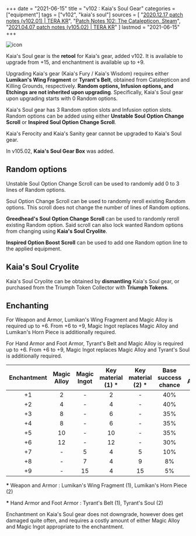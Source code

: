+++
date = "2021-06-15"
title = "v102 : Kaia's Soul Gear"
categories = ["equipment"]
tags = ["v102", "kaia's soul"]
sources = [
  "[2020.12.17 patch notes (v102.01) | TERA KR](/en/patch/2020/v102-01/)",
  "[Patch Notes 102: The Catalepticon, Steam](https://store.steampowered.com/news/app/212740/view/4589698632264631778)",
  "[2021.04.07 patch notes (v105.02) | TERA KR](/en/patch/2021/v105-02)"
]
lastmod = "2021-06-15"
+++

[icon]: /images/equipment/102_icon.png

![icon]

Kaia's Soul gear is the **retool** for Kaia's gear, added v102. It is available to upgrade from +15, and enchantment is available up to +9.

Upgrading Kaia's gear (Kaia's Fury / Kaia's Wisdom) requires either **Lumikan's Wing Fragment** or **Tyrant's Belt**, obtained from Catalepticon and Killing Grounds, respectively. **Random options, Infusion options, and Etchings are not inherited upon upgrading**. Specifically, Kaia's Soul gear upon upgrading starts with 0 Random options.

Kaia's Soul gear has 3 Random option slots and Infusion option slots. Random options can be added using either **Unstable Soul Option Change Scroll** or **Inspired Soul Option Change Scroll**.

Kaia's Ferocity and Kaia's Sanity gear cannot be upgraded to Kaia's Soul gear.


In v105.02, **Kaia's Soul Gear Box** was added. 

## Random options
Unstable Soul Option Change Scroll can be used to randomly add 0 to 3 lines of Random options.

Soul Option Change Scroll can be used to randomly reroll existing Random options. This scroll does not change the number of lines of Random options.

**Greedhead's Soul Option Change Scroll** can be used to randomly reroll existing Random option. Said scroll can also lock wanted Random options from changing using **Kaia's Soul Cryolite**.

**Inspired Option Boost Scroll** can be used to add one Random option line to the applied equipment.

## Kaia's Soul Cryolite
Kaia's Soul Cryolite can be obtained by **dismantling** Kaia's Soul gear, or purchased from the Triumph Token Collector with **Triumph Tokens**.

## Enchanting
For Weapon and Armor, Lumikan's Wing Fragment and Magic Alloy is required up to +6. From +6 to +9, Magic Ingot replaces Magic Alloy and Lumikan's Horn Piece is additionally required.

For Hand Armor and Foot Armor, Tyrant's Belt and Magic Alloy is required up to +6. From +6 to +9, Magic Ingot replaces Magic Alloy and Tyrant's Soul is additionally required.

| Enchantment | Magic Alloy | Magic Ingot | Key material (1) **\*** | Key material (2) **\*** | Base success chance | Failure Advantage |
| :-: | :-: | :-: | :-: | :-: | :-: | :-: |
| +1 | 2 | - | 2 | - | 40% | 0.60% |
| +2 | 4 | - | 4 | - | 40% | 0.60% |
| +3 | 8 | - | 6 | - | 35% | 0.60% |
| +4 | 8 | - | 6 | - | 35% | 0.60% |
| +5 | 10 | - | 10 | - | 35% | 0.60% |
| +6 | 12 | - | 12 | - | 30% | 0.60% |
| +7 | - | 5 | 4 | 5 | 10% | 0.30% |
| +8 | - | 7 | 4 | 9 | 8% | 0.30% |
| +9 | - | 15 | 4 | 15 | 5% | 0.30% |

**\*** Weapon and Armor : Lumikan's Wing Fragment (1), Lumikan's Horn Piece (2)

**\*** Hand Armor and Foot Armor : Tyrant's Belt (1), Tyrant's Soul (2)

Enchantment on Kaia's Soul gear does not downgrade, however does get damaged quite often, and requires a costly amount of either Magic Alloy and Magic Ingot appropriate to the enchantment.
